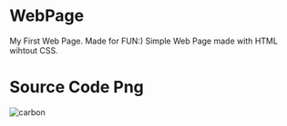 # WebPage
My First Web Page. Made for FUN:)
Simple Web Page made with HTML wihtout CSS.

# Source Code Png
![carbon](https://user-images.githubusercontent.com/79792270/131477675-c2758817-ece5-445f-b4db-eb9addf0f3a5.png)
